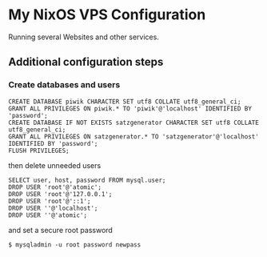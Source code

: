 My NixOS VPS Configuration
==========================

Running several Websites and other services.

## Additional configuration steps

### Create databases and users

```
CREATE DATABASE piwik CHARACTER SET utf8 COLLATE utf8_general_ci;
GRANT ALL PRIVILEGES ON piwik.* TO 'piwik'@'localhost' IDENTIFIED BY 'password';
CREATE DATABASE IF NOT EXISTS satzgenerator CHARACTER SET utf8 COLLATE utf8_general_ci;
GRANT ALL PRIVILEGES ON satzgenerator.* TO 'satzgenerator'@'localhost' IDENTIFIED BY 'password';
FLUSH PRIVILEGES;
```

then delete unneeded users

```
SELECT user, host, password FROM mysql.user;
DROP USER 'root'@'atomic';
DROP USER 'root'@'127.0.0.1';
DROP USER 'root'@'::1';
DROP USER ''@'localhost';
DROP USER ''@'atomic';
```

and set a secure root password

```
$ mysqladmin -u root password newpass
```
